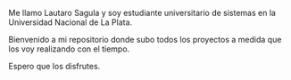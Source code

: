 Me llamo Lautaro Sagula y soy estudiante universitario de sistemas en la Universidad Nacional de La Plata.


Bienvenido a mi repositorio donde subo todos los proyectos a medida que los voy realizando con el tiempo.

Espero que los disfrutes.
